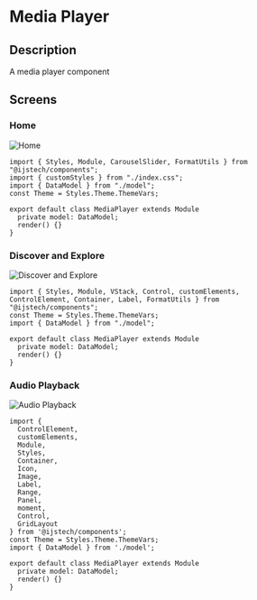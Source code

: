 # Media Player

## Description
A media player component

## Screens

### Home

![Home](designs/consuming/samples/mediaPlayer/screenshots/home.png)

```typescript(source/home/index.tsx)
import { Styles, Module, CarouselSlider, FormatUtils } from "@ijstech/components";
import { customStyles } from "./index.css";
import { DataModel } from "./model";
const Theme = Styles.Theme.ThemeVars;

export default class MediaPlayer extends Module 
  private model: DataModel;
  render() {}
}
```

### Discover and Explore

![Discover and Explore](designs/consuming/samples/mediaPlayer/screenshots/playlist.png)

```typescript(source/playlist/index.tsx)
import { Styles, Module, VStack, Control, customElements, ControlElement, Container, Label, FormatUtils } from "@ijstech/components";
const Theme = Styles.Theme.ThemeVars;
import { DataModel } from "./model";

export default class MediaPlayer extends Module 
  private model: DataModel;
  render() {}
}
```

### Audio Playback

![Audio Playback](designs/consuming/samples/mediaPlayer/screenshots/player.png)

```typescript(source/player/index.tsx)
import {
  ControlElement,
  customElements,
  Module,
  Styles,
  Container,
  Icon,
  Image,
  Label,
  Range,
  Panel,
  moment,
  Control,
  GridLayout
} from '@ijstech/components';
const Theme = Styles.Theme.ThemeVars;
import { DataModel } from './model';

export default class MediaPlayer extends Module 
  private model: DataModel;
  render() {}
}
```
